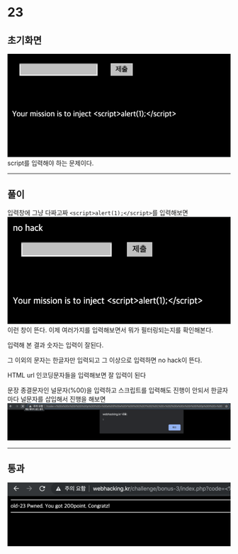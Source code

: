 # 23

## 초기화면

![초기화면](./img/23_1.png)
script를 입력해야 하는 문제이다.

---
## 풀이
입력창에 그냥 다짜고짜 `<script>alert(1);</script>`를 입력해보면 
![트라이](./img/23_2.png)
이런 창이 뜬다. 이제 여러가지를 입력해보면서 뭐가 필터링되는지를 확인해본다.

입력해 본 결과 숫자는 입력이 잘된다. 

그 이외의 문자는 한글자만 입력되고 그 이상으로 입력하면 no hack이 뜬다.


HTML url 인코딩문자들을 입력해보면 잘 입력이 된다

문장 종결문자인 널문자(%00)을 입력하고 스크립트를 입력해도 진행이 안되서 한글자 마다 널문자를 삽입해서 진행을 해보면
![트라이](./img/23_3.png)

---
## 통과

![통과](./img/23_pass.png)

